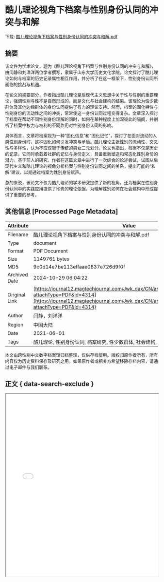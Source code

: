 # 酷儿理论视角下档案与性别身份认同的冲突与和解

<!-- tcd_download_link -->
下载: [酷儿理论视角下档案与性别身份认同的冲突与和解.pdf](酷儿理论视角下档案与性别身份认同的冲突与和解.pdf)
<!-- tcd_download_link_end -->

## 摘要

<!-- tcd_abstract -->
该文件为学术论文，题为《酷儿理论视角下档案与性别身份认同的冲突与和解》，由闫静和刘洋洋两位学者撰写，隶属于山东大学历史文化学院。论文探讨了酷儿理论如何与档案的历史记录属性相互作用，并分析了在这一框架下，性别身份认同所面临的挑战与机遇。

在论文的摘要部分，作者指出酷儿理论是后现代主义思想中关于性与性别的重要理论，强调性别与性不是自然形成的，而是文化与社会建构的结果。该理论为性少数群体及其他边缘群体的身份认同提供了有力的理论支持。然而，档案的固化特性与性别身份的流动性之间的冲突，常常使这一身份认同过程变得复杂。文章深入探讨了档案在帮助不同性别身份理解的同时，如何在某种程度上加深彼此的隔阂，并剖析了档案中权力与权利的不同作用对性别身份认同的影响。

具体而言，文章将档案视为一种“固化信息”和“固化记忆”，探讨了在面对流动的人类性别身份时，这种固化如何引发冲突与矛盾。酷儿理论主张性别的流动性、交叉性与多样性，认为不应仅限于传统的男女二元划分。论文也指出，档案不仅是历史的记录，它同时承载着社群的记忆与身份定义，具备重新塑造和常态化性别身份的潜力。基于前人的研究，作者在这篇文章中进行了一次综合的论述尝试，试图从后现代主义和酷儿理论的视角分析档案与性别身份认同之间的关系，提出可能的“和解”建议，以期通过档案为性别身份赋声。

总的来说，该论文不仅为酷儿理论的学术研究提供了新的视角，还为档案在性别身份认同中的实践应用提供了珍贵的理论依据，为理解性别如何在社会建构中形成提供了重要的参考。

<!-- tcd_abstract_end -->

## 其他信息 [Processed Page Metadata]

| Attribute       | Value                                  |
|-----------------|----------------------------------------|
| Filename        | 酷儿理论视角下档案与性别身份认同的冲突与和解.pdf                             |
| Type            | document                                 |
| Format          | PDF Document                               |
| Size            | 1149761 bytes                           |
| MD5             | 9c0d14e7be113effaae0837e726d9f0f                                  |
| Archived Date   | 2024-10-29 06:04:22                             |
| Original Link   | [https://journal12.magtechjournal.com/Jwk_dax/CN/article/downloadArticleFile.do?attachType=PDF&id=4314](https://journal12.magtechjournal.com/Jwk_dax/CN/article/downloadArticleFile.do?attachType=PDF&id=4314)                         |
| Author          | 闫静，刘洋洋                               |
| Region          | 中国大陆                               |
| Date            | 2021-06-01                                 |
| Tags            | 酷儿理论, 性别身份认同, 档案研究, 性少数群体, 社会建构, 后现代主义                                 |

本文由跨性别中文数字档案馆归档整理，仅供存档使用。版权归原作者所有，所有内容仅为历史资料保存及研究之用。如果原作者或相关方希望移除存档内容，请通过电子邮件与我们联系。

## 正文 { data-search-exclude }

<!-- tcd_main_text -->
<iframe src="../酷儿理论视角下档案与性别身份认同的冲突与和解.pdf" width="100%" height="600px">
    <p>无法显示PDF，请下载查看。</p>
</iframe>
<!-- tcd_main_text_end -->

